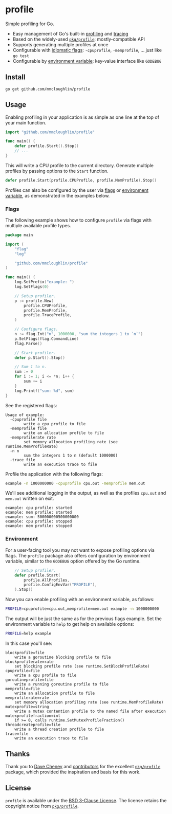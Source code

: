 # profile

Simple profiling for Go.

* Easy management of Go's built-in
  [profiling](https://golang.org/pkg/runtime/pprof) and
  [tracing](https://golang.org/pkg/runtime/trace)
* Based on the widely-used [`pkg/profile`](https://github.com/pkg/profile):
  mostly-compatible API
* Supports generating multiple profiles at once
* Configurable with [idiomatic flags](#flags): `-cpuprofile`, `-memprofile`, ...
  just like `go test`
* Configurable by [environment variable](#environment): key-value interface like
  `GODEBUG`

## Install

```
go get github.com/mmcloughlin/profile
```

## Usage

Enabling profiling in your application is as simple as one line at the top of
your main function.

[embedmd]:# (internal/example/basic/main.go go /import/ /^}/)
```go
import "github.com/mmcloughlin/profile"

func main() {
	defer profile.Start().Stop()
	// ...
}
```

This will write a CPU profile to the current directory. Generate multiple
profiles by passing options to the `Start` function.

[embedmd]:# (internal/example/multi/main.go go /defer.*/)
```go
defer profile.Start(profile.CPUProfile, profile.MemProfile).Stop()
```

Profiles can also be configured by the user via [flags](#flags) or [environment
variable](#environment), as demonstrated in the examples below.

### Flags

The following example shows how to configure `profile` via flags with multiple
available profile types.

[embedmd]:# (internal/example/flags/main.go)
```go
package main

import (
	"flag"
	"log"

	"github.com/mmcloughlin/profile"
)

func main() {
	log.SetPrefix("example: ")
	log.SetFlags(0)

	// Setup profiler.
	p := profile.New(
		profile.CPUProfile,
		profile.MemProfile,
		profile.TraceProfile,
	)

	// Configure flags.
	n := flag.Int("n", 1000000, "sum the integers 1 to `n`")
	p.SetFlags(flag.CommandLine)
	flag.Parse()

	// Start profiler.
	defer p.Start().Stop()

	// Sum 1 to n.
	sum := 0
	for i := 1; i <= *n; i++ {
		sum += i
	}
	log.Printf("sum: %d", sum)
}
```

See the registered flags:

[embedmd]:# (internal/example/flags/help.err)
```err
Usage of example:
  -cpuprofile file
    	write a cpu profile to file
  -memprofile file
    	write an allocation profile to file
  -memprofilerate rate
    	set memory allocation profiling rate (see runtime.MemProfileRate)
  -n n
    	sum the integers 1 to n (default 1000000)
  -trace file
    	write an execution trace to file
```

Profile the application with the following flags:

[embedmd]:# (internal/example/flags/run.sh sh /.*cpuprofile.*/)
```sh
example -n 1000000000 -cpuprofile cpu.out -memprofile mem.out
```

We'll see additional logging in the output, as well as the profiles `cpu.out`
and `mem.out` written on exit.

[embedmd]:# (internal/example/flags/run.err)
```err
example: cpu profile: started
example: mem profile: started
example: sum: 500000000500000000
example: cpu profile: stopped
example: mem profile: stopped
```

### Environment

For a user-facing tool you may not want to expose profiling options via flags.
The `profile` package also offers configuration by environment variable, similar
to the `GODEBUG` option offered by the Go runtime.

[embedmd]:# (internal/example/env/main.go go /.*Setup.*/ /.*Stop.*/)
```go
	// Setup profiler.
	defer profile.Start(
		profile.AllProfiles,
		profile.ConfigEnvVar("PROFILE"),
	).Stop()
```

Now you can enable profiling with an environment variable, as follows:

[embedmd]:# (internal/example/env/run.sh sh /.*cpuprofile.*/)
```sh
PROFILE=cpuprofile=cpu.out,memprofile=mem.out example -n 1000000000
```

The output will be just the same as for the previous flags example. Set the
environment variable to `help` to get help on available options:

[embedmd]:# (internal/example/env/help.sh)
```sh
PROFILE=help example
```

In this case you'll see:

[embedmd]:# (internal/example/env/help.err)
```err
blockprofile=file
	write a goroutine blocking profile to file
blockprofilerate=rate
	set blocking profile rate (see runtime.SetBlockProfileRate)
cpuprofile=file
	write a cpu profile to file
goroutineprofile=file
	write a running goroutine profile to file
memprofile=file
	write an allocation profile to file
memprofilerate=rate
	set memory allocation profiling rate (see runtime.MemProfileRate)
mutexprofile=string
	write a mutex contention profile to the named file after execution
mutexprofilefraction=int
	if >= 0, calls runtime.SetMutexProfileFraction()
threadcreateprofile=file
	write a thread creation profile to file
trace=file
	write an execution trace to file
```

## Thanks

Thank you to [Dave Cheney](https://dave.cheney.net/) and
[contributors](https://github.com/pkg/profile/graphs/contributors) for the
excellent [`pkg/profile`](https://github.com/pkg/profile) package, which
provided the inspiration and basis for this work.

## License

`profile` is available under the [BSD 3-Clause License](LICENSE). The license
retains the copyright notice from
[`pkg/profile`](https://github.com/pkg/profile).
